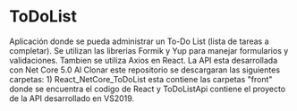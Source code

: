 # ToDoList
Aplicación donde se pueda administrar un To-Do List (lista de tareas a completar).
Se utilizan las librerias Formik y Yup para manejar formularios y validaciones. Tambien se utiliza Axios en React.
La API esta desarrollada con Net Core 5.0
Al Clonar este repositorio se descargaran las siguientes carpetas: 1) React_NetCore_ToDoList esta contiene las carpetas "front" donde se encuentra el codigo de React y ToDoListApi contiene el proyecto de la API desarrollado en VS2019.

